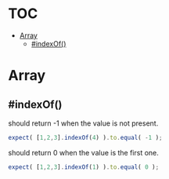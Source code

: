 # TOC
   - [Array](#array)
     - [#indexOf()](#array-indexof)
<a name=""></a>
 
<a name="array"></a>
# Array
<a name="array-indexof"></a>
## #indexOf()
should return -1 when the value is not present.

```js
expect( [1,2,3].indexOf(4) ).to.equal( -1 );
```

should return 0 when the value is the first one.

```js
expect( [1,2,3].indexOf(1) ).to.equal( 0 );
```

